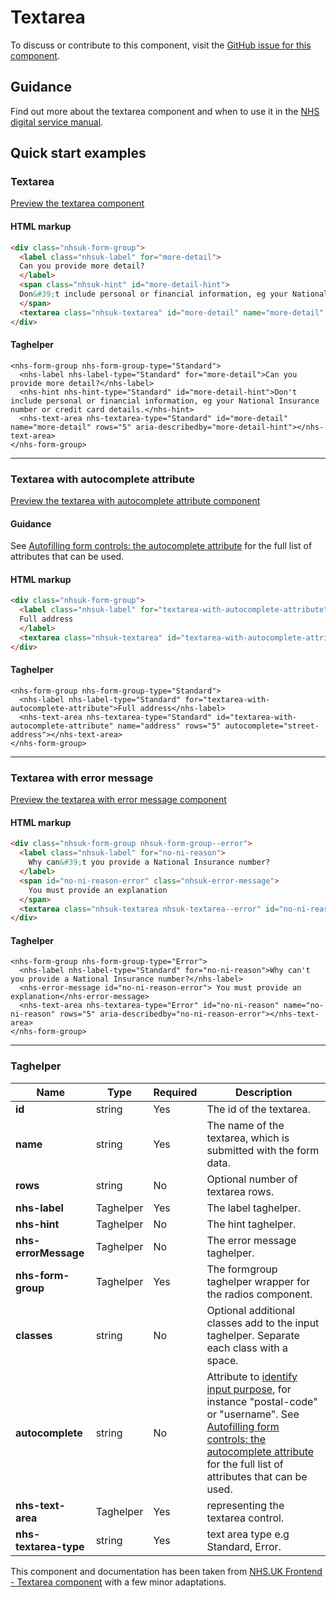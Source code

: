 ﻿# Textarea

To discuss or contribute to this component, visit the [GitHub issue for this component]().

## Guidance

Find out more about the textarea component and when to use it in the [NHS digital service manual](https://beta.nhs.uk/service-manual/styles-components-patterns/textarea).

## Quick start examples

### Textarea

[Preview the textarea component]()

#### HTML markup

```html
<div class="nhsuk-form-group">
  <label class="nhsuk-label" for="more-detail">
  Can you provide more detail?
  </label>
  <span class="nhsuk-hint" id="more-detail-hint">
  Don&#39;t include personal or financial information, eg your National Insurance number or credit card details.
  </span>
  <textarea class="nhsuk-textarea" id="more-detail" name="more-detail" rows="5" aria-describedby="more-detail-hint"></textarea>
</div>
```

#### Taghelper

```
<nhs-form-group nhs-form-group-type="Standard">
  <nhs-label nhs-label-type="Standard" for="more-detail">Can you provide more detail?</nhs-label>
  <nhs-hint nhs-hint-type="Standard" id="more-detail-hint">Don't include personal or financial information, eg your National Insurance number or credit card details.</nhs-hint>
  <nhs-text-area nhs-textarea-type="Standard" id="more-detail" name="more-detail" rows="5" aria-describedby="more-detail-hint"></nhs-text-area>
</nhs-form-group>
```

---

### Textarea with autocomplete attribute

[Preview the textarea with autocomplete attribute component]()

#### Guidance

See [Autofilling form controls: the autocomplete attribute](https://html.spec.whatwg.org/multipage/form-control-infrastructure.html#autofill) for the full list of attributes that can be used.

#### HTML markup

```html
<div class="nhsuk-form-group">
  <label class="nhsuk-label" for="textarea-with-autocomplete-attribute">
  Full address
  </label>
  <textarea class="nhsuk-textarea" id="textarea-with-autocomplete-attribute" name="address" rows="5" autocomplete="street-address"></textarea>
</div>
```

#### Taghelper

```
<nhs-form-group nhs-form-group-type="Standard">
  <nhs-label nhs-label-type="Standard" for="textarea-with-autocomplete-attribute">Full address</nhs-label>
  <nhs-text-area nhs-textarea-type="Standard" id="textarea-with-autocomplete-attribute" name="address" rows="5" autocomplete="street-address"></nhs-text-area>
</nhs-form-group>
```
---

### Textarea with error message

[Preview the textarea with error message component]()

#### HTML markup

```html
<div class="nhsuk-form-group nhsuk-form-group--error">
  <label class="nhsuk-label" for="no-ni-reason">
    Why can&#39;t you provide a National Insurance number?
  </label>
  <span id="no-ni-reason-error" class="nhsuk-error-message">
    You must provide an explanation
  </span>
  <textarea class="nhsuk-textarea nhsuk-textarea--error" id="no-ni-reason" name="no-ni-reason" rows="5" aria-describedby="no-ni-reason-error"></textarea>
</div>
```

#### Taghelper

```
<nhs-form-group nhs-form-group-type="Error">
  <nhs-label nhs-label-type="Standard" for="no-ni-reason">Why can't you provide a National Insurance number?</nhs-label>
  <nhs-error-message id="no-ni-reason-error"> You must provide an explanation</nhs-error-message>
  <nhs-text-area nhs-textarea-type="Error" id="no-ni-reason" name="no-ni-reason" rows="5" aria-describedby="no-ni-reason-error"></nhs-text-area>
</nhs-form-group>
```
---
### Taghelper

| Name                    | Type     | Required  | Description             |
| ------------------------|----------|-----------|-------------------------|
| **id**              | string   | Yes       | The id of the textarea. |
| **name**            | string   | Yes       | The name of the textarea, which is submitted with the form data. |
| **rows**            | string   | No        | Optional number of textarea rows. |
| **nhs-label**           | Taghelper   | Yes        | The label taghelper.|
| **nhs-hint**            | Taghelper   | No        | The hint taghelper. |
| **nhs-errorMessage**    | Taghelper   | No        |The error message taghelper. |
| **nhs-form-group**           | Taghelper   | Yes        | The formgroup taghelper wrapper for the radios component.|
| **classes**         | string   | No        | Optional additional classes add to the input taghelper. Separate each class with a space. |
| **autocomplete**    | string   | No        | Attribute to [identify input purpose](https://www.w3.org/WAI/WCAG21/Understanding/identify-input-purpose.html), for instance "postal-code" or "username". See [Autofilling form controls: the autocomplete attribute](https://html.spec.whatwg.org/multipage/form-control-infrastructure.html#autofill) for the full list of attributes that can be used. |
| **nhs-text-area**           | Taghelper   | Yes        | representing the textarea control.|
| **nhs-textarea-type**           | string   | Yes        | text area type e.g Standard, Error.|

This component and documentation has been taken from [NHS.UK Frontend - Textarea component](https://github.com/nhsuk/nhsuk-frontend/tree/master/packages/components/textarea) with a few minor adaptations.